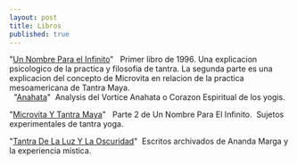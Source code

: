 ```yaml
---
layout: post
title: Libros
published: true
---
```

"[Un Nombre Para el Infinito](https://williamenck.github.io/es/assets/espa%C3%B1ol/libros/Un%20Nombre%20Para%20El%20Infinito.pdf)"   Primer libro de 1996. Una explicacion psicologico de la practica y filosofia de tantra. La segunda parte es una explicacion del concepto de Microvita en relacion de la practica mesoamericana de Tantra Maya.  
 
"[Anahata](https://williamenck.github.io/es/assets/espa%C3%B1ol/libros/Anahata-es.pdf)"  Analysis del Vortice Anahata o Corazon Espiritual de los yogis.  

"[Microvita Y Tantra Maya](https://williamenck.github.io/es/assets/espa%C3%B1ol/libros/Microvita%20Y%20Tantra%20Maya.pdf)"   Parte 2 de Un Nombre Para El Infinito.  Sujetos experimentales de tantra yoga.

"[Tantra De La Luz Y La Oscuridad](https://williamenck.github.io/es/assets/espa%C3%B1ol/libros/Tantra%20De%20TLa%20Luz%20Y%20La%20Oscuridad.pdf)"  Escritos archivados de Ananda Marga y la experiencia mística.  
